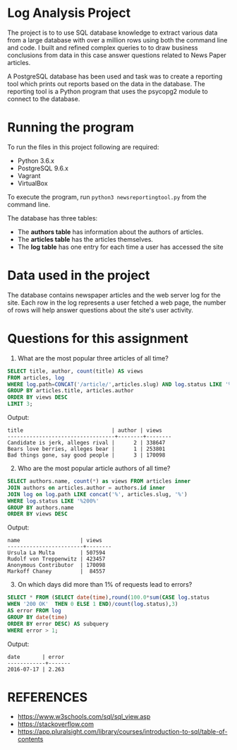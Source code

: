 # Log Analysis Project

The project is to to use SQL database knowledge to extract various data from a large database with over a million rows using both the command line and code. I built and refined complex queries to to draw business conclusions from data in this case answer questions related to News Paper articles.

A PostgreSQL database has been used and task was to create a reporting tool which prints out reports based on the data in the database. The reporting tool is a Python program that uses the psycopg2 module to connect to the database.


# Running the program
To run the files in this project following are required:
- Python 3.6.x
- PostgreSQL 9.6.x
- Vagrant
- VirtualBox

To execute the program, run ```python3 newsreportingtool.py``` from the command line.

The database has three tables:

- The __authors table__   has information about the authors of articles.
- The __articles table__  has the articles themselves.
- The __log table__  has one entry for each time a user has accessed the site


# Data used in the project
The database contains newspaper articles and the web server log for the site. Each row in the log represents a user fetched a web page, the number of rows will help answer questions about the site's user activity.


# Questions for this assignment

1. What are the most popular three articles of all time? 

```SQL
SELECT title, author, count(title) AS views
FROM articles, log
WHERE log.path=CONCAT('/article/',articles.slug) AND log.status LIKE '%200%'
GROUP BY articles.title, articles.author
ORDER BY views DESC
LIMIT 3;
```

Output:
```
title                            | author | views
----------------------------------+--------+--------
Candidate is jerk, alleges rival |      2 | 338647
Bears love berries, alleges bear |      1 | 253801
Bad things gone, say good people |      3 | 170098

```


2. Who are the most popular article authors of all time? 

```SQl
SELECT authors.name, count(*) as views FROM articles inner
JOIN authors on articles.author = authors.id inner
JOIN log on log.path LIKE concat('%', articles.slug, '%')
WHERE log.status LIKE '%200%'
GROUP BY authors.name
ORDER BY views DESC
```

Output:
```
name                   | views
------------------------+--------
Ursula La Multa        | 507594
Rudolf von Treppenwitz | 423457
Anonymous Contributor  | 170098
Markoff Chaney         |  84557
```


3. On which days did more than 1% of requests lead to errors? 

```SQL
SELECT * FROM (SELECT date(time),round(100.0*sum(CASE log.status
WHEN '200 OK'  THEN 0 ELSE 1 END)/count(log.status),3)
AS error FROM log
GROUP BY date(time)
ORDER BY error DESC) AS subquery
WHERE error > 1;
```

Output:
```
date       | error
------------+-------
2016-07-17 | 2.263

```


# REFERENCES


- https://www.w3schools.com/sql/sql_view.asp
- https://stackoverflow.com
- https://app.pluralsight.com/library/courses/introduction-to-sql/table-of-contents
